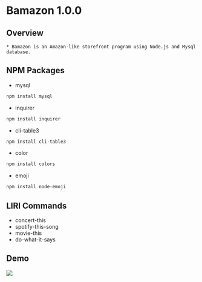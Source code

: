 # Bamazon 1.0.0

## Overview
	* Bamazon is an Amazon-like storefront program using Node.js and Mysql database.

## NPM Packages 
* mysql
```bash
npm install mysql
```
* inquirer
```bash
npm install inquirer
```
* cli-table3
```bash
npm install cli-table3
```
* color
```bash
npm install colors
```
* emoji
```bash
npm install node-emoji
```

## LIRI Commands
* concert-this
* spotify-this-song
* movie-this
* do-what-it-says

## Demo
[![]("image/front.png")](https://drive.google.com/file/d/14-y-chL1uQ82j4AWuIoE8PSdnVYZR7AL/view)
